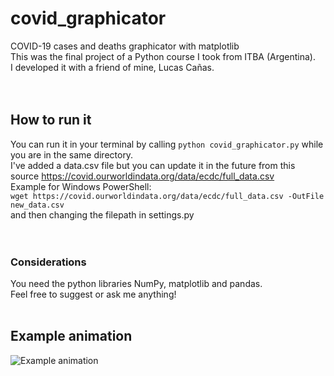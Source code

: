 # covid_graphicator  
COVID-19 cases and deaths graphicator with matplotlib  
This was the final project of a Python course I took from ITBA (Argentina).  
I developed it with a friend of mine, Lucas Cañas.  
<br><br/>
## How to run it  
You can run it in your terminal by calling `python covid_graphicator.py` while you are in the same directory.  
I've added a data.csv file but you can update it in the future from this source https://covid.ourworldindata.org/data/ecdc/full_data.csv  
Example for Windows PowerShell:  
`wget https://covid.ourworldindata.org/data/ecdc/full_data.csv -OutFile new_data.csv`  
and then changing the filepath in settings.py  
<br><br/>
### Considerations  
You need the python libraries NumPy, matplotlib and pandas.  
Feel free to suggest or ask me anything!
<br><br/>
## Example animation  
![Example animation](example.gif)
